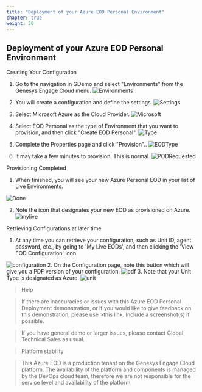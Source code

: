 ```yaml
---
title: "Deployment of your Azure EOD Personal Environment"
chapter: true
weight: 30
---
```


## Deployment of your Azure EOD Personal Environment

Creating Your Configuration
 1. Go to the navigation in GDemo and select "Environments" from the Genesys Engage Cloud menu.
![Environments](/images/file_1604107212047_gecEnvironments.jpg)

 2. You will create a configuration and define the settings.
![Settings](/images/file_1604373858266_gecEODPersonalNew.jpg)


 4. Select Microsoft Azure as the Cloud Provider.
![Microsoft](/images/file_1622738616041_chooseAzureProvider.png)

 4. Select EOD Personal as the type of Environment that you want to provision, and then click "Create EOD Personal".
![Type](/images/file_1604372953844_gecEODPersonalType.jpg) 
 5. Complete the Properties page and click "Provision"..
![EODType](/images/file_1604374043471_gecEODPersonalType.jpg) 

 6. It may take a few minutes to provision. This is normal.
![PODRequested](/images/file_1604348078978_gecPOCRequested.jpg) 


Provisioning Completed
 1. When finished, you will see your new Azure Personal EOD in your list of Live Environments.

![Done](/images/file_1604348160805_gecPOCSuccessful.jpg)


 2. Note the icon that designates your new EOD as provisioned on Azure.
 ![mylive](/images/file_1622738956387_myLiveAzure.png)

Retrieving Configurations at later time
 1. At any time you can retrieve your configuration, such as Unit ID, agent password, etc., by going to 'My Live EODs', and then clicking the 'View EOD Configuration' icon.

![configuration](/images/file_1622739207774_viewNewEODConfig.png)
 2. On the Configuration page, note this button which will give you a PDF version of your configuration.
![pdf](/images/file_1604109897379_gecEODWorkshopPDF.jpg)
 3. Note that your Unit Type is designated as Azure.
![unit](/images/file_1622739397819_azureUnitType.png)
>Help

>If there are inaccuracies or issues with this Azure EOD Personal Deployment demonstration, or if you would like to give feedback on this demonstration, please use >this link. Include a screenshot(s) if possible.

>If you have general demo or larger issues,
>please contact Global Technical Sales as usual.

>Platform stability

>This Azure EOD is a production tenant on the Genesys Engage Cloud platform.  The availability of the platform and components is managed by the DevOps cloud team, therefore  we are not responsible for the service level and availability of the platform.

